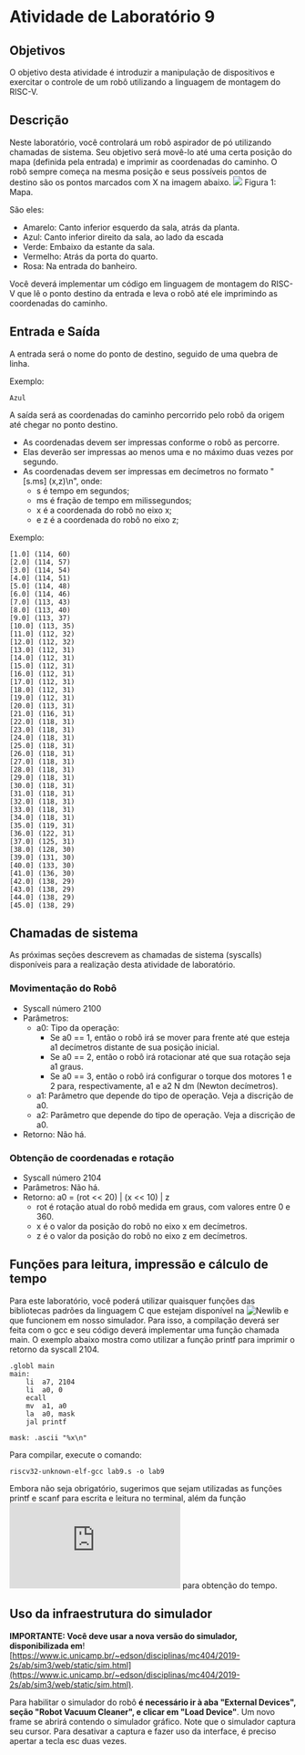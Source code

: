 # Atividade de Laboratório 9

## Objetivos

O objetivo desta atividade é introduzir a manipulação de dispositivos e exercitar o controle de um robô utilizando a linguagem de montagem do RISC-V.

## Descrição

Neste laboratório, você controlará um robô aspirador de pó utilizando chamadas de sistema. Seu objetivo será movê-lo até uma certa posição do mapa (definida pela entrada) e imprimir as coordenadas do caminho. O robô sempre começa na mesma posição e seus possíveis pontos de destino são os pontos marcados com X na imagem abaixo.
![](https://www.ic.unicamp.br/~edson/disciplinas/mc404/2019-2s/ab/labs/lab09/mapa.png)
Figura 1: Mapa.

São eles:

* Amarelo: Canto inferior esquerdo da sala, atrás da planta.
* Azul: Canto inferior direito da sala, ao lado da escada
* Verde: Embaixo da estante da sala.
* Vermelho: Atrás da porta do quarto.
* Rosa: Na entrada do banheiro.

Você deverá implementar um código em linguagem de montagem do RISC-V que lê o ponto destino da entrada e leva o robô até ele imprimindo as coordenadas do caminho.

## Entrada e Saída

A entrada será o nome do ponto de destino, seguido de uma quebra de linha.

Exemplo:
```
Azul
```	
A saída será as coordenadas do caminho percorrido pelo robô da origem até chegar no ponto destino.

* As coordenadas devem ser impressas conforme o robô as percorre.
* Elas deverão ser impressas ao menos uma e no máximo duas vezes por segundo.
* As coordenadas devem ser impressas em decímetros no formato "[s.ms] (x,z)\n", onde:
	* s é tempo em segundos;
	* ms é fração de tempo em milissegundos;
	* x é a coordenada do robô no eixo x;
	* e z é a coordenada do robô no eixo z;

Exemplo:
```
[1.0] (114, 60)
[2.0] (114, 57)
[3.0] (114, 54)
[4.0] (114, 51)
[5.0] (114, 48)
[6.0] (114, 46)
[7.0] (113, 43)
[8.0] (113, 40)
[9.0] (113, 37)
[10.0] (113, 35)
[11.0] (112, 32)
[12.0] (112, 32)
[13.0] (112, 31)
[14.0] (112, 31)
[15.0] (112, 31)
[16.0] (112, 31)
[17.0] (112, 31)
[18.0] (112, 31)
[19.0] (112, 31)
[20.0] (113, 31)
[21.0] (116, 31)
[22.0] (118, 31)
[23.0] (118, 31)
[24.0] (118, 31)
[25.0] (118, 31)
[26.0] (118, 31)
[27.0] (118, 31)
[28.0] (118, 31)
[29.0] (118, 31)
[30.0] (118, 31)
[31.0] (118, 31)
[32.0] (118, 31)
[33.0] (118, 31)
[34.0] (118, 31)
[35.0] (119, 31)
[36.0] (122, 31)
[37.0] (125, 31)
[38.0] (128, 30)
[39.0] (131, 30)
[40.0] (133, 30)
[41.0] (136, 30)
[42.0] (138, 29)
[43.0] (138, 29)
[44.0] (138, 29)
[45.0] (138, 29)
```

## Chamadas de sistema

As próximas seções descrevem as chamadas de sistema (syscalls) disponíveis para a realização desta atividade de laboratório.
### Movimentação do Robô

* Syscall número 2100
* Parâmetros:
	* a0: Tipo da operação:
		* Se a0 == 1, então o robô irá se mover para frente até que esteja a1 decímetros distante de sua posição inicial.
		* Se a0 == 2, então o robô irá rotacionar até que sua rotação seja a1 graus.
		* Se a0 == 3, então o robô irá configurar o torque dos motores 1 e 2 para, respectivamente, a1 e a2 N dm (Newton decímetros).
	* a1: Parâmetro que depende do tipo de operação. Veja a discrição de a0.
	* a2: Parâmetro que depende do tipo de operação. Veja a discrição de a0.
* Retorno: Não há.

### Obtenção de coordenadas e rotação

* Syscall número 2104
* Parâmetros: Não há.
* Retorno: a0 = (rot << 20) | (x << 10) | z
	* rot é rotação atual do robô medida em graus, com valores entre 0 e 360.
	* x é o valor da posição do robô no eixo x em decímetros.
	* z é o valor da posição do robô no eixo z em decímetros.

## Funções para leitura, impressão e cálculo de tempo

Para este laboratório, você poderá utilizar quaisquer funções das bibliotecas padrões da linguagem C que estejam disponível na ![Newlib](https://en.wikipedia.org/wiki/Newlib) e que funcionem em nosso simulador. Para isso, a compilação deverá ser feita com o gcc e seu código deverá implementar uma função chamada main. O exemplo abaixo mostra como utilizar a função printf para imprimir o retorno da syscall 2104.
```
.globl main
main:
    li  a7, 2104
    li  a0, 0
    ecall
    mv  a1, a0
    la  a0, mask
    jal printf
 
mask: .ascii "%x\n"
```
Para compilar, execute o comando:
```
riscv32-unknown-elf-gcc lab9.s -o lab9
```
Embora não seja obrigatório, sugerimos que sejam utilizadas as funções printf e scanf para escrita e leitura no terminal, além da função ![gettimeofday](http://man7.org/linux/man-pages/man2/gettimeofday.2.html) para obtenção do tempo.

## Uso da infraestrutura do simulador

**IMPORTANTE: Você deve usar a nova versão do simulador, disponibilizada em**![https://www.ic.unicamp.br/~edson/disciplinas/mc404/2019-2s/ab/sim3/web/static/sim.html](https://www.ic.unicamp.br/~edson/disciplinas/mc404/2019-2s/ab/sim3/web/static/sim.html).

Para habilitar o simulador do robô **é necessário ir à aba "External Devices", seção "Robot Vacuum Cleaner", e clicar em "Load Device"**. Um novo frame se abrirá contendo o simulador gráfico. Note que o simulador captura seu cursor. Para desativar a captura e fazer uso da interface, é preciso apertar a tecla esc duas vezes.
